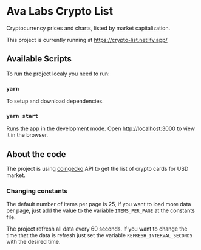 # Ava Labs Crypto List

Cryptocurrency prices and charts, listed by market capitalization.

This project is currently running at https://crypto-list.netlify.app/

## Available Scripts

To run the project localy you need to run:

### `yarn`

To setup and download dependencies.

### `yarn start`

Runs the app in the development mode.
Open [http://localhost:3000](http://localhost:3000) to view it in the browser.

## About the code

The project is using [coingecko](https://www.coingecko.com/api/documentations/v3) API to get the list of crypto cards ​for USD market.

### Changing constants

The default number of items per page is 25, if you want to load more data per page, just add the value to the variable `ITEMS_PER_PAGE` at the constants file.

The project refresh all data every 60 seconds. If you want to change the time that the data is refresh just set the variable `REFRESH_INTERVAL_SECONDS` with the desired time.
